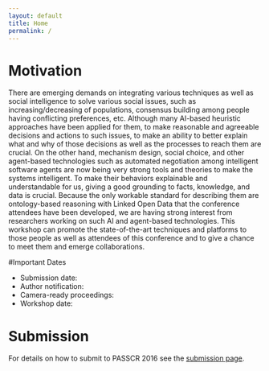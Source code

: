 ```yaml
---
layout: default
title: Home
permalink: /
---
```

# Motivation
There are emerging demands on integrating various techniques as well as social intelligence to solve various social issues, such as increasing/decreasing of populations, consensus building among people having conflicting preferences, etc. Although many AI-based heuristic approaches have been applied for them, to make reasonable and agreeable decisions and actions to such issues, to make an ability to better explain what and why of those decisions as well as the processes to reach them are crucial. On the other hand, mechanism design, social choice, and other agent-based technologies such as automated negotiation among intelligent software agents are now being very strong tools and theories to make the systems intelligent. To make their behaviors explainable and understandable for us, giving a good grounding to facts, knowledge, and data is crucial. Because the only workable standard for describing them are ontology-based reasoning with Linked Open Data that the conference attendees have been developed, we are having strong interest from researchers working on such AI and agent-based technologies. This workshop can promote the state-of-the-art techniques and platforms to those people as well as attendees of this conference and to give a chance to meet them and emerge collaborations. 

#Important Dates
* Submission date:
* Author notification: 
* Camera-ready proceedings: 
* Workshop date:

# Submission
For details on how to submit to PASSCR 2016 see the [submission page](http://passcr.org/submission/).
